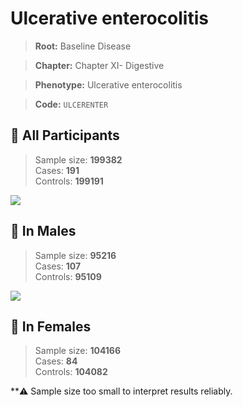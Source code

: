 # Ulcerative enterocolitis

> **Root:** Baseline Disease  

> **Chapter:** Chapter XI- Digestive  

> **Phenotype:** Ulcerative enterocolitis  

> **Code:** `ULCERENTER`

## 🧪 All Participants  
> Sample size: **199382**  
> Cases: **191**  
> Controls: **199191**
<img src="/Disease/Figures/ALL/Incidence/ULCERENTER.png"/>
<CsvTable src="/Disease_Data/ALL/Incidence/COX_ULCERENTER.csv" label="🔍 View full results" />

## 👨 In Males  
> Sample size: **95216**  
> Cases: **107**  
> Controls: **95109**
<img src="/Disease/Figures/Male/Incidence/ULCERENTER.png"/>
<CsvTable src="/Disease_Data/Male/Incidence/COX_ULCERENTER.csv" label="🔍 View full results" />

## 👩 In Females  
> Sample size: **104166**  
> Cases: **84**  
> Controls: **104082**

**⚠️ Sample size too small to interpret results reliably.

